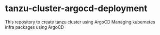 # tanzu-cluster-argocd-deployment
This repository to create tanzu cluster using ArgoCD 
Managing kubernetes infra packages using ArgoCD 
